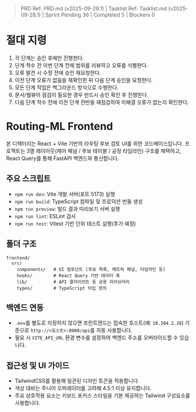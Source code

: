 ﻿> PRD Ref: PRD.md (v2025-09-28.1) | Tasklist Ref: Tasklist.md (v2025-09-28.1) | Sprint Pending 36 | Completed 5 | Blockers 0

# 절대 지령
1. 각 단계는 승인 후에만 진행한다.
2. 단계 착수 전 이번 단계 전체 범위를 리뷰하고 오류를 식별한다.
3. 오류 발견 시 수정 전에 승인 재요청한다.
4. 이전 단계 오류가 없음을 재확인한 뒤 다음 단계 승인을 요청한다.
5. 모든 단계 작업은 백그라운드 방식으로 수행한다.
6. 문서/웹뷰어 점검이 필요한 경우 반드시 승인 확인 후 진행한다.
7. 다음 단계 착수 전에 이전 단계 전반을 재점검하여 미해결 오류가 없는지 확인한다.

# Routing-ML Frontend

본 디렉터리는 React + Vite 기반의 라우팅 후보 검토 UI를 위한 코드베이스입니다. 프로젝트는 3열 레이아웃(제어 패널 / 후보 테이블 / 공정 타임라인) 구조를 채택하고, React Query를 통해 FastAPI 백엔드와 통신합니다.

## 주요 스크립트
- `npm run dev`: Vite 개발 서버(포트 5173) 실행
- `npm run build`: TypeScript 컴파일 및 프로덕션 번들 생성
- `npm run preview`: 빌드 결과 미리보기 서버 실행
- `npm run lint`: ESLint 검사
- `npm run test`: Vitest 기반 단위 테스트 실행(추가 예정)

## 폴더 구조
```
frontend/
  src/
    components/   # UI 컴포넌트 (후보 목록, 메트릭 패널, 타임라인 등)
    hooks/        # React Query 기반 데이터 훅
    lib/          # API 클라이언트 등 공용 라이브러리
    types/        # TypeScript 타입 정의
```

## 백엔드 연동
- `.env`를 별도로 지정하지 않으면 프런트엔드는 접속한 호스트(예: `10.204.2.28`) 기준으로 `http://<호스트>:8000/api`를 자동 사용합니다.
- 필요 시 `VITE_API_URL` 환경 변수를 설정하여 백엔드 주소를 오버라이드할 수 있습니다.

## 접근성 및 UI 가이드
- TailwindCSS를 활용해 일관된 디자인 토큰을 적용합니다.
- 색상 대비는 주니어 오퍼레이터를 고려해 4.5:1 이상 유지합니다.
- 주요 상호작용 요소는 키보드 포커스 스타일을 기본 제공하는 Tailwind 구성요소를 사용합니다.
